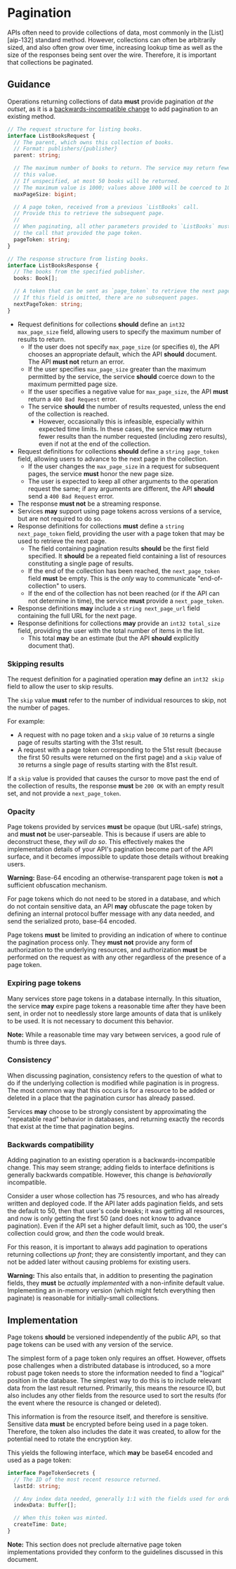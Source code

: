 # Pagination

APIs often need to provide collections of data, most commonly in the
[List][aip-132] standard method. However, collections can often be arbitrarily
sized, and also often grow over time, increasing lookup time as well as the
size of the responses being sent over the wire. Therefore, it is important that
collections be paginated.

## Guidance

Operations returning collections of data **must** provide pagination _at the
outset_, as it is a [backwards-incompatible change](#backwards-compatibility)
to add pagination to an existing method.

```typescript
// The request structure for listing books.
interface ListBooksRequest {
  // The parent, which owns this collection of books.
  // Format: publishers/{publisher}
  parent: string;

  // The maximum number of books to return. The service may return fewer than
  // this value.
  // If unspecified, at most 50 books will be returned.
  // The maximum value is 1000; values above 1000 will be coerced to 1000.
  maxPageSize: bigint;

  // A page token, received from a previous `ListBooks` call.
  // Provide this to retrieve the subsequent page.
  //
  // When paginating, all other parameters provided to `ListBooks` must match
  // the call that provided the page token.
  pageToken: string;
}

// The response structure from listing books.
interface ListBooksResponse {
  // The books from the specified publisher.
  books: Book[];

  // A token that can be sent as `page_token` to retrieve the next page.
  // If this field is omitted, there are no subsequent pages.
  nextPageToken: string;
}
```

- Request definitions for collections **should** define an
  `int32 max_page_size` field, allowing users to specify the maximum number of
  results to return.
  - If the user does not specify `max_page_size` (or specifies `0`), the API
    chooses an appropriate default, which the API **should** document. The API
    **must not** return an error.
  - If the user specifies `max_page_size` greater than the maximum permitted by
    the service, the service **should** coerce down to the maximum permitted
    page size.
  - If the user specifies a negative value for `max_page_size`, the API
    **must** return a `400 Bad Request` error.
  - The service **should** the number of results requested, unless the end of
    the collection is reached.
    - However, occasionally this is infeasible, especially within expected time
      limits. In these cases, the service **may** return fewer results than the
      number requested (including zero results), even if not at the end of the
      collection.
- Request definitions for collections **should** define a `string page_token`
  field, allowing users to advance to the next page in the collection.
  - If the user changes the `max_page_size` in a request for subsequent pages,
    the service **must** honor the new page size.
  - The user is expected to keep all other arguments to the operation request
    the same; if any arguments are different, the API **should** send a
    `400 Bad Request` error.
- The response **must not** be a streaming response.
- Services **may** support using page tokens across versions of a service, but
  are not required to do so.
- Response definitions for collections **must** define a
  `string next_page_token` field, providing the user with a page token that may
  be used to retrieve the next page.
  - The field containing pagination results **should** be the first field
    specified. It **should** be a repeated field containing a list of resources
    constituting a single page of results.
  - If the end of the collection has been reached, the `next_page_token` field
    **must** be empty. This is the _only_ way to communicate
    "end-of-collection" to users.
  - If the end of the collection has not been reached (or if the API can not
    determine in time), the service **must** provide a `next_page_token`.
- Response definitions **may** include a `string next_page_url` field
  containing the full URL for the next page.
- Response definitions for collections **may** provide an `int32 total_size`
  field, providing the user with the total number of items in the list.
  - This total **may** be an estimate (but the API **should** explicitly
    document that).

[rfc-8288]: https://tools.ietf.org/html/rfc8288

### Skipping results

The request definition for a paginatied operation **may** define an
`int32 skip` field to allow the user to skip results.

The `skip` value **must** refer to the number of individual resources to skip,
not the number of pages.

For example:

- A request with no page token and a `skip` value of `30` returns a single page
  of results starting with the 31st result.
- A request with a page token corresponding to the 51st result (because the
  first 50 results were returned on the first page) and a `skip` value of `30`
  returns a single page of results starting with the 81st result.

If a `skip` value is provided that causes the cursor to move past the end of
the collection of results, the response **must** be `200 OK` with an empty
result set, and not provide a `next_page_token`.

### Opacity

Page tokens provided by services **must** be opaque (but URL-safe) strings, and
**must not** be user-parseable. This is because if users are able to
deconstruct these, _they will do so_. This effectively makes the implementation
details of your API's pagination become part of the API surface, and it becomes
impossible to update those details without breaking users.

**Warning:** Base-64 encoding an otherwise-transparent page token is **not** a
sufficient obfuscation mechanism.

For page tokens which do not need to be stored in a database, and which do not
contain sensitive data, an API **may** obfuscate the page token by defining an
internal protocol buffer message with any data needed, and send the serialized
proto, base-64 encoded.

Page tokens **must** be limited to providing an indication of where to continue
the pagination process only. They **must not** provide any form of
authorization to the underlying resources, and authorization **must** be
performed on the request as with any other regardless of the presence of a page
token.

### Expiring page tokens

Many services store page tokens in a database internally. In this situation,
the service **may** expire page tokens a reasonable time after they have been
sent, in order not to needlessly store large amounts of data that is unlikely
to be used. It is not necessary to document this behavior.

**Note:** While a reasonable time may vary between services, a good rule of
thumb is three days.

### Consistency

When discussing pagination, consistency refers to the question of what to do if
the underlying collection is modified while pagination is in progress. The most
common way that this occurs is for a resource to be added or deleted in a place
that the pagination cursor has already passed.

Services **may** choose to be strongly consistent by approximating the
"repeatable read" behavior in databases, and returning exactly the records that
exist at the time that pagination begins.

### Backwards compatibility

Adding pagination to an existing operation is a backwards-incompatible change.
This may seem strange; adding fields to interface definitions is generally
backwards compatible. However, this change is _behaviorally_ incompatible.

Consider a user whose collection has 75 resources, and who has already written
and deployed code. If the API later adds pagination fields, and sets the
default to 50, then that user's code breaks; it was getting all resources, and
now is only getting the first 50 (and does not know to advance pagination).
Even if the API set a higher default limit, such as 100, the user's collection
could grow, and _then_ the code would break.

For this reason, it is important to always add pagination to operations
returning collections _up front_; they are consistently important, and they can
not be added later without causing problems for existing users.

**Warning:** This also entails that, in addition to presenting the pagination
fields, they **must** be _actually implemented_ with a non-infinite default
value. Implementing an in-memory version (which might fetch everything then
paginate) is reasonable for initially-small collections.

## Implementation

Page tokens **should** be versioned independently of the public API, so that
page tokens can be used with any version of the service.

The simplest form of a page token only requires an offset. However, offsets
pose challenges when a distributed database is introduced, so a more robust
page token needs to store the information needed to find a "logical" position
in the database. The simplest way to do this is to include relevant data from
the last result returned. Primarily, this means the resource ID, but also
includes any other fields from the resource used to sort the results (for the
event where the resource is changed or deleted).

This information is from the resource itself, and therefore is sensitive.
Sensitive data **must** be encrypted before being used in a page token.
Therefore, the token also includes the date it was created, to allow for the
potential need to rotate the encryption key.

This yields the following interface, which **may** be base64 encoded and used
as a page token:

```typescript
interface PageTokenSecrets {
  // The ID of the most recent resource returned.
  lastId: string;

  // Any index data needed, generally 1:1 with the fields used for ordering.
  indexData: Buffer[];

  // When this token was minted.
  createTime: Date;
}
```

**Note:** This section does not preclude alternative page token implementations
provided they conform to the guidelines discussed in this document.
